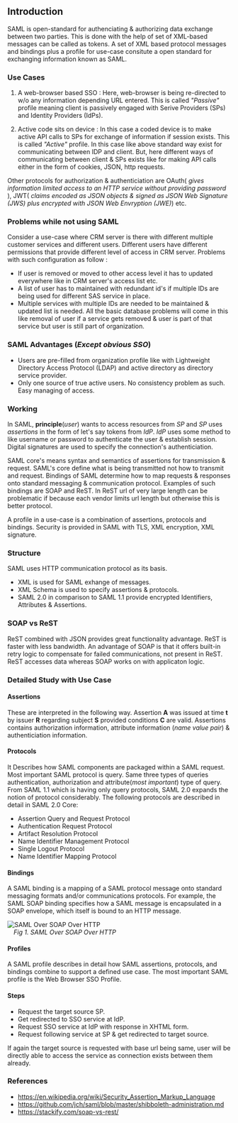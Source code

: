 ## Introduction

SAML is open-standard for authenciating & authorizing data exchange between two parties. This is done with the help
of set of XML-based messages can be called as tokens. A set of XML based protocol messages and bindings plus
a profile for use-case consitute a open standard for exchanging information known as SAML. 

### Use Cases 

1. A web-browser based SSO : Here, web-browser is being re-directed to w/o any information depending URL entered. This is called _"Passive"_ profile meaning client is passively engaged with Serive Providers (SPs) and Identity Providers (IdPs). 

2. Active code sits on device : In this case a coded device is to make active API calls to SPs for exchange of information if session exists. This is called _"Active"_ profile. In this case like above standard way exist for communicating between IDP and client. But, here different ways of communicating between client & SPs exists like for making API calls either in the form of cookies, JSON, http requests. 

Other protocols for authorization & authenticiation are OAuth( _gives information limited access to an HTTP service without providing password_ ), JWT( _claims encoded as JSON objects & signed as JSON Web Signature (JWS) plus encrypted with JSON Web Envryption (JWE)_) etc.

### Problems while not using SAML 

Consider a use-case where CRM server is there with different multiple customer services and different users. Different users have different permissions that provide different level of access in CRM server.
Problems with such configuration as follow :

* If user is removed or moved to other access level it has to updated everywhere like in CRM server's access list etc.
* A list of user has to maintained with redundant id's if multiple IDs are being used for different SAS service in place.
* Multiple services with multiple IDs are needed to be maintained & updated list is needed. All the basic database problems will come in this like removal of user if a service gets removed & user is part of that service but user is still part of organization.

### SAML Advantages (_Except obvious SSO_)

* Users are pre-filled from organization profile like with Lightweight Directory Access Protocol (LDAP) and active directory as directory service provider.
* Only one source of true active users. No consistency problem as such. Easy managing of access.

### Working

In SAML, __principle__(_user_) wants to access resources from _SP_ and _SP_ uses _assertions_ in the form of let's say tokens from _IdP_.
_IdP_ uses some method to like username or password to authenticate the user & establish session. Digital signatures are used to specify the connection's authenticiation.

SAML core's means syntax and semantics of assertions for transmission & request. SAML's core define what is being transmitted not how to transmit and request. Bindings of SAML determine how to map requests & responses onto standard messaging & communication protocol. Examples of such bindings are SOAP and ReST. In ReST url of very large length can be problematic if because each vendor limits url length but otherwise this is better protocol.  

A profile in a use-case is a combination of assertions, protocols and bindings. Security is provided in SAML with TLS, XML encryption, XML signature.

### Structure

SAML uses HTTP communication protocol as its basis.

* XML is used for SAML exhange of messages.
* XML Schema is used to specify assertions & protocols.
* SAML 2.0 in comparison to SAML 1.1 provide encrypted Identifiers, Attributes & Assertions.

### SOAP vs ReST

ReST combined with JSON provides great functionality advantage. ReST is faster with less bandwidth. An advantage of SOAP is that it offers built-in retry logic to compensate for failed communications, not present in ReST. ReST accesses data whereas SOAP works on with applicaton logic.


### Detailed Study with Use Case

#### Assertions 

These are interpreted in the following way. Assertion __A__ was issued at time __t__ by issuer __R__ regarding subject __S__ provided conditions __C__ are valid.
Assertions contains authorization information, attribute information (_name value pair_) & authenticiation information. 

#### Protocols

It Describes how SAML components are packaged within a SAML request. Most important SAML protocol is query. Same three types of queries authentication, authorization and attribute(_most important_) type of query. From SAML 1.1 which is having only query protocols, SAML 2.0 expands the notion of protocol considerably. The following protocols are described in detail in SAML 2.0 Core:

* Assertion Query and Request Protocol
* Authentication Request Protocol
* Artifact Resolution Protocol
* Name Identifier Management Protocol
* Single Logout Protocol
* Name Identifier Mapping Protocol

#### Bindings

A SAML binding is a mapping of a SAML protocol message onto standard messaging formats and/or communications protocols. For example, the SAML SOAP binding specifies how a SAML message is encapsulated in a SOAP envelope, which itself is bound to an HTTP message.

  ![SAML Over SOAP Over HTTP](https://upload.wikimedia.org/wikipedia/commons/2/2a/Saml-over-soap-over-http.svg)  
&emsp;_Fig 1. SAML Over SOAP Over HTTP_

#### Profiles

A SAML profile describes in detail how SAML assertions, protocols, and bindings combine to support a defined use case. The most important SAML profile is the Web Browser SSO Profile.

#### Steps

* Request the target source SP.
* Get redirected to SSO service at IdP.
* Request SSO service at IdP with response in XHTML form.
* Request following service at SP & get redirected to target source.

If again the target source is requested with base url being same, user will be directly able to access the service as connection exists between them already.

### References 
* https://en.wikipedia.org/wiki/Security_Assertion_Markup_Language
* https://github.com/jch/saml/blob/master/shibboleth-administration.md
* https://stackify.com/soap-vs-rest/
